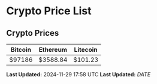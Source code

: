 # Crypto Price List

## Crypto Prices
| Bitcoin | Ethereum | Litecoin |
| ------- | -------- | -------- |
| $97186 | $3588.84 | $101.23 |
**Last Updated:** 2024-11-29 17:58 UTC
**Last Updated:** $DATE$
